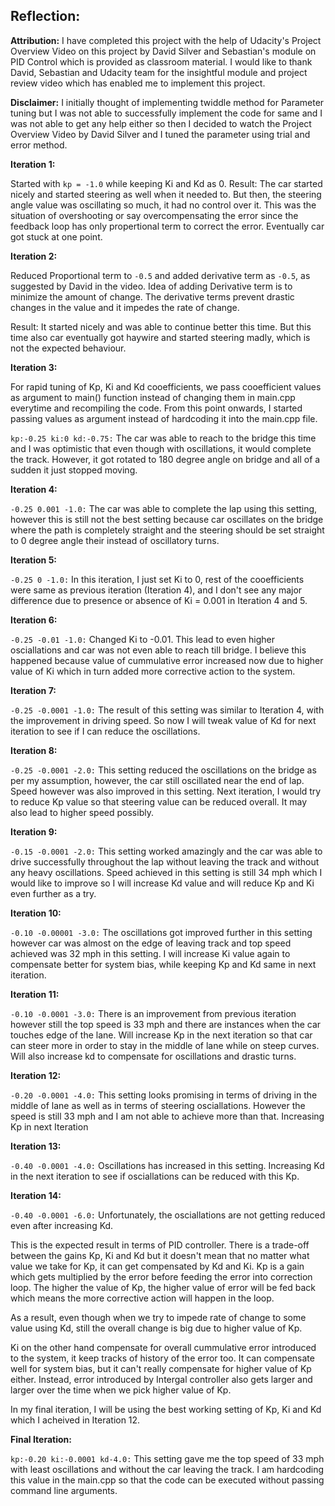 ## Reflection: ##

**Attribution:** I have completed this project with the help of Udacity's Project Overview Video on this project by David Silver and Sebastian's module on PID Control which is provided as classroom material. I would like to thank David, Sebastian and Udacity team for the insightful module and project review video which has enabled me to implement this project. 

**Disclaimer:** I initially thought of implementing twiddle method for Parameter tuning but I was not able to successfully implement the code for same and I was not able to get any help either so then I decided to watch the Project Overview Video by David Silver and I tuned the parameter using trial and error method.

**Iteration 1:**

Started with `kp = -1.0` while keeping Ki and Kd as 0.
Result: The car started nicely and started steering as well when it needed to. But then, the steering angle value was oscillating so much, it had no control over it. This was the situation of overshooting or say overcompensating the error since the feedback loop has only propertional term to correct the error. Eventually car got stuck at one point.

**Iteration 2:**

Reduced Proportional term to `-0.5` and added derivative term as `-0.5`, as suggested by David in the video. Idea of adding Derivative term is to minimize the amount of change. The derivative terms prevent drastic changes in the value and it impedes the rate of change.

Result: It started nicely and was able to continue better this time. But this time also car eventually got haywire and started steering madly, which is not the expected behaviour.

**Iteration 3:**

For rapid tuning of Kp, Ki and Kd cooefficients, we pass cooefficient values as argument to main() function instead of changing them in main.cpp everytime and recompiling the code. From this point onwards, I started passing values as argument instead of hardcoding it into the main.cpp file.

`kp:-0.25 ki:0 kd:-0.75:` The car was able to reach to the bridge this time and I was optimistic that even though with oscillations, it would complete the track. However, it got rotated to 180 degree angle on bridge and all of a sudden it just stopped moving.

**Iteration 4:**

`-0.25 0.001 -1.0:` The car was able to complete the lap using this setting, however this is still not the best setting because car oscillates on the bridge where the path is completely straight and the steering should be set straight to 0 degree angle their instead of oscillatory turns.

**Iteration 5:**

`-0.25 0 -1.0:` In this iteration, I just set Ki to 0, rest of the cooefficients were same as previous iteration (Iteration 4), and I don't see any major difference due to presence or absence of Ki = 0.001 in Iteration 4 and 5.

**Iteration 6:**

`-0.25 -0.01 -1.0:` Changed Ki to -0.01. This lead to even higher osciallations and car was not even able to reach till bridge. I believe this happened because value of cummulative error increased now due to higher value of Ki which in turn added more corrective action to the system.

**Iteration 7:**

`-0.25 -0.0001 -1.0:` The result of this setting was similar to Iteration 4, with the improvement in driving speed. So now I will tweak value of Kd for next iteration to see if I can reduce the oscillations.

**Iteration 8:**

`-0.25 -0.0001 -2.0:` This setting reduced the oscillations on the bridge as per my assumption, however, the car still oscillated near the end of lap. Speed however was also improved in this setting. Next iteration, I would try to reduce Kp value so that steering value can be reduced overall. It may also lead to higher speed possibly.

**Iteration 9:**

`-0.15 -0.0001 -2.0:` This setting worked amazingly and the car was able to drive successfully throughout the lap without leaving the track and without any heavy oscillations. Speed achieved in this setting is still 34 mph which I would like to improve so I will increase Kd value and will reduce Kp and Ki even further as a try.

**Iteration 10:**

`-0.10 -0.00001 -3.0:` The oscillations got improved further in this setting however car was almost on the edge of leaving track and top speed achieved was 32 mph in this setting. I will increase Ki value again to compensate better for system bias, while keeping Kp and Kd same in next iteration.

**Iteration 11:**

`-0.10 -0.0001 -3.0:` There is an improvement from previous iteration however still the top speed is 33 mph and there are instances when the car touches edge of the lane. Will increase Kp in the next iteration so that car can steer more in order to stay in the middle of lane while on steep curves. Will also increase kd to compensate for oscillations and drastic turns.

**Iteration 12:** 

`-0.20 -0.0001 -4.0:` This setting looks promising in terms of driving in the middle of lane as well as in terms of steering osciallations. However the speed is still 33 mph and I am not able to achieve more than that. Increasing Kp in next Iteration

**Iteration 13:**

`-0.40 -0.0001 -4.0:` Oscillations has increased in this setting. Increasing Kd in the next iteration to see if osciallations can be reduced with this Kp.

**Iteration 14:**

`-0.40 -0.0001 -6.0:` Unfortunately, the osciallations are not getting reduced even after increasing Kd. 

This is the expected result in terms of PID controller. There is a trade-off between the gains Kp, Ki and Kd but it doesn't mean that no matter what value we take for Kp, it can get compensated by Kd and Ki. Kp is a gain which gets multiplied by the error before feeding the error into correction loop. The higher the value of Kp, the higher value of error will be fed back which means the more corrective action will happen in the loop. 

As a result, even though when we try to impede rate of change to some value using Kd, still the overall change is big due to higher value of Kp. 

Ki on the other hand compensate for overall cummulative error introduced to the system, it keep tracks of history of the error too. It can compensate well for system bias, but it can't really compensate for higher value of Kp either. Instead, error introduced by Intergal controller also gets larger and larger over the time when we pick higher value of Kp. 

In my final iteration, I will be using the best working setting of Kp, Ki and Kd which I acheived in Iteration 12.

**Final Iteration:**

`kp:-0.20 ki:-0.0001 kd-4.0:` This setting gave me the top speed of 33 mph with least oscillations and without the car leaving the track. I am hardcoding this value in the main.cpp so that the code can be executed without passing command line arguments.